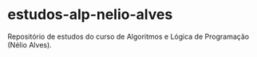 # estudos-alp-nelio-alves
Repositório de estudos do curso de Algoritmos e Lógica de Programação (Nélio Alves).
